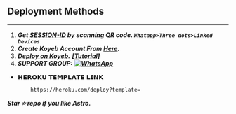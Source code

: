 
## Deployment Methods
---
1. ***Get [SESSION-ID](https://astro-qr.herokuapp.com/) by scanning QR code. `Whatapp>Three dots>Linked Devices`***
3. ***Create Koyeb Account From [Here](https://app.koyeb.com/auth/signin).***
4. ***[Deploy on Koyeb](https://tinyurl.com/deployv6koyeb).*** ***[[Tutorial]](https://youtu.be/-gkhE0byFEs)***
5. ***SUPPORT GROUP: <a href="https://chat.whatsapp.com/FfGKEgaNAg9CE10iPWUq75"><img alt="WhatsApp" src="https://camo.githubusercontent.com/2157131829ac512183ee8f8b6c6f803688a4cc66a2e686602844e80478401a7c/68747470733a2f2f696d672e736869656c64732e696f2f62616467652f4a6f696e2047726f75702d3235443336363f7374796c653d666f722d7468652d6261646765266c6f676f3d7768617473617070266c6f676f436f6c6f723d7768697465"/></a>***

* 𝗛𝗘𝗥𝗢𝗞𝗨 𝗧𝗘𝗠𝗣𝗟𝗔𝗧𝗘 𝗟𝗜𝗡𝗞
       
          https://heroku.com/deploy?template=



***Star ⭐ repo if you like Astro.***
